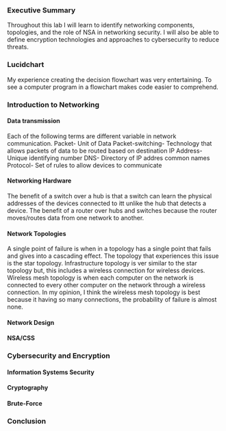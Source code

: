 ### Executive Summary 
Throughout this lab I will learn to identify networking components, topologies, and the role of NSA in networking security. I will also be able to define encryption technologies and approaches to cybersecurity to reduce threats. 

### Lucidchart
My experience creating the decision flowchart was very entertaining. To see a computer program in a flowchart makes code easier to comprehend. 

### Introduction to Networking

#### Data transmission
Each of the following terms are different variable in network communication. 
Packet- Unit of Data
Packet-switching- Technology that allows packets of data to be routed based on destination
IP Address- Unique identifying number
DNS- Directory of IP addres common names
Protocol- Set of rules to allow devices to communicate

#### Networking Hardware
The benefit of a switch over a hub is that a switch can learn the physical  addresses of the devices connected to itt unlike the hub that detects a device. The benefit of a router over hubs and switches because the router moves/routes data from one network to another. 

#### Network Topologies 
A single point of failure is when in a topology has a single point that fails and gives into a cascading effect. The topology that experiences this issue is the star topology. Infrastructure topology is ver similar to the star topology but, this includes a wireless connection for wireless devices. Wireless mesh topology is when each computer on the network is connected to every other computer on the network through a wireless connection. In my opinion, I think the wireless mesh topology is best because it having so many connections, the probability of failure is almost none.  




#### Network Design

#### NSA/CSS

### Cybersecurity and Encryption

#### Information Systems Security

#### Cryptography

#### Brute-Force

### Conclusion

